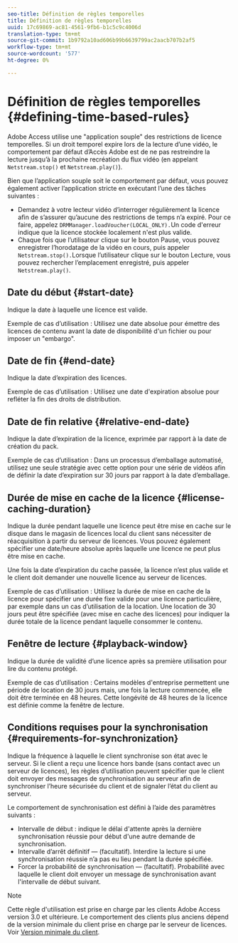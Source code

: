 ```yaml
---
seo-title: Définition de règles temporelles
title: Définition de règles temporelles
uuid: 17c69869-ac81-4561-9fb6-b1c5c9c4006d
translation-type: tm+mt
source-git-commit: 1b9792a10ad606b99b6639799ac2aacb707b2af5
workflow-type: tm+mt
source-wordcount: '577'
ht-degree: 0%

---
```



# Définition de règles temporelles {#defining-time-based-rules}

Adobe Access utilise une &quot;application souple&quot; des restrictions de licence temporelles. Si un droit temporel expire lors de la lecture d’une vidéo, le comportement par défaut d’Accès Adobe est de ne pas restreindre la lecture jusqu’à la prochaine recréation du flux vidéo (en appelant `Netstream.stop()` et `Netstream.play()`).

Bien que l’application souple soit le comportement par défaut, vous pouvez également activer l’application stricte en exécutant l’une des tâches suivantes :

* Demandez à votre lecteur vidéo d’interroger régulièrement la licence afin de s’assurer qu’aucune des restrictions de temps n’a expiré. Pour ce faire, appelez `DRMManager.loadVoucher(LOCAL_ONLY).`Un code d&#39;erreur indique que la licence stockée localement n&#39;est plus valide.
* Chaque fois que l’utilisateur clique sur le bouton Pause, vous pouvez enregistrer l’horodatage de la vidéo en cours, puis appeler `Netstream.stop().`Lorsque l’utilisateur clique sur le bouton Lecture, vous pouvez rechercher l’emplacement enregistré, puis appeler `Netstream.play()`.

## Date du début {#start-date}

Indique la date à laquelle une licence est valide.

Exemple de cas d’utilisation : Utilisez une date absolue pour émettre des licences de contenu avant la date de disponibilité d&#39;un fichier ou pour imposer un &quot;embargo&quot;.

## Date de fin {#end-date}

Indique la date d’expiration des licences.

Exemple de cas d’utilisation : Utilisez une date d&#39;expiration absolue pour refléter la fin des droits de distribution.

## Date de fin relative {#relative-end-date}

Indique la date d’expiration de la licence, exprimée par rapport à la date de création du pack.

Exemple de cas d’utilisation : Dans un processus d’emballage automatisé, utilisez une seule stratégie avec cette option pour une série de vidéos afin de définir la date d’expiration sur 30 jours par rapport à la date d’emballage.

## Durée de mise en cache de la licence {#license-caching-duration}

Indique la durée pendant laquelle une licence peut être mise en cache sur le disque dans le magasin de licences local du client sans nécessiter de réacquisition à partir du serveur de licences. Vous pouvez également spécifier une date/heure absolue après laquelle une licence ne peut plus être mise en cache.

Une fois la date d’expiration du cache passée, la licence n’est plus valide et le client doit demander une nouvelle licence au serveur de licences.

Exemple de cas d’utilisation : Utilisez la durée de mise en cache de la licence pour spécifier une durée fixe valide pour une licence particulière, par exemple dans un cas d’utilisation de la location. Une location de 30 jours peut être spécifiée (avec mise en cache des licences) pour indiquer la durée totale de la licence pendant laquelle consommer le contenu.

## Fenêtre de lecture {#playback-window}

Indique la durée de validité d’une licence après sa première utilisation pour lire du contenu protégé.

Exemple de cas d’utilisation : Certains modèles d&#39;entreprise permettent une période de location de 30 jours mais, une fois la lecture commencée, elle doit être terminée en 48 heures. Cette longévité de 48 heures de la licence est définie comme la fenêtre de lecture.

## Conditions requises pour la synchronisation {#requirements-for-synchronization}

Indique la fréquence à laquelle le client synchronise son état avec le serveur. Si le client a reçu une licence hors bande (sans contact avec un serveur de licences), les règles d’utilisation peuvent spécifier que le client doit envoyer des messages de synchronisation au serveur afin de synchroniser l’heure sécurisée du client et de signaler l’état du client au serveur.

Le comportement de synchronisation est défini à l’aide des paramètres suivants :

* Intervalle de début : indique le délai d&#39;attente après la dernière synchronisation réussie pour début d&#39;une autre demande de synchronisation.
* Intervalle d’arrêt définitif — (facultatif). Interdire la lecture si une synchronisation réussie n’a pas eu lieu pendant la durée spécifiée.
* Forcer la probabilité de synchronisation — (facultatif). Probabilité avec laquelle le client doit envoyer un message de synchronisation avant l&#39;intervalle de début suivant.

>[!NOTE]
>
>Cette règle d&#39;utilisation est prise en charge par les clients Adobe Access version 3.0 et ultérieure. Le comportement des clients plus anciens dépend de la version minimale du client prise en charge par le serveur de licences. Voir [Version minimale du client](../../../../aaxs-protecting-content/content-implementing-the-license-server/content-handling-license-reqs/content-minimum-client-version.md).